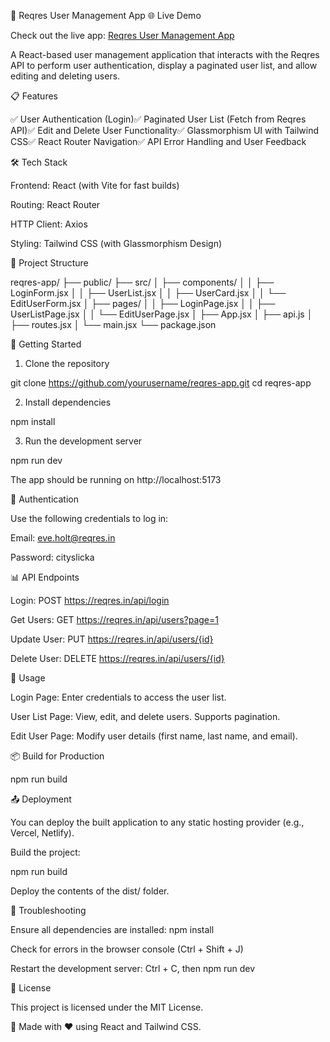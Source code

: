📘 Reqres User Management App
🌐 Live Demo

Check out the live app: [Reqres User Management App](https://reqres-app.onrender.com)

A React-based user management application that interacts with the Reqres API to perform user authentication, display a paginated user list, and allow editing and deleting users.

📋 Features

✅ User Authentication (Login)✅ Paginated User List (Fetch from Reqres API)✅ Edit and Delete User Functionality✅ Glassmorphism UI with Tailwind CSS✅ React Router Navigation✅ API Error Handling and User Feedback

🛠️ Tech Stack

Frontend: React (with Vite for fast builds)

Routing: React Router

HTTP Client: Axios

Styling: Tailwind CSS (with Glassmorphism Design)

📂 Project Structure

reqres-app/
├── public/
├── src/
│   ├── components/
│   │    ├── LoginForm.jsx
│   │    ├── UserList.jsx
│   │    ├── UserCard.jsx
│   │    └── EditUserForm.jsx
│   ├── pages/
│   │    ├── LoginPage.jsx
│   │    ├── UserListPage.jsx
│   │    └── EditUserPage.jsx
│   ├── App.jsx
│   ├── api.js
│   ├── routes.jsx
│   └── main.jsx
└── package.json

🚀 Getting Started

1. Clone the repository

git clone https://github.com/yourusername/reqres-app.git
cd reqres-app

2. Install dependencies

npm install

3. Run the development server

npm run dev

The app should be running on http://localhost:5173

🔐 Authentication

Use the following credentials to log in:

Email: eve.holt@reqres.in

Password: cityslicka

📊 API Endpoints

Login: POST https://reqres.in/api/login

Get Users: GET https://reqres.in/api/users?page=1

Update User: PUT https://reqres.in/api/users/{id}

Delete User: DELETE https://reqres.in/api/users/{id}

📖 Usage

Login Page: Enter credentials to access the user list.

User List Page: View, edit, and delete users. Supports pagination.

Edit User Page: Modify user details (first name, last name, and email).

📦 Build for Production

npm run build

📤 Deployment

You can deploy the built application to any static hosting provider (e.g., Vercel, Netlify).

Build the project:

npm run build

Deploy the contents of the dist/ folder.

🐞 Troubleshooting

Ensure all dependencies are installed: npm install

Check for errors in the browser console (Ctrl + Shift + J)

Restart the development server: Ctrl + C, then npm run dev

📃 License

This project is licensed under the MIT License.

💙 Made with ❤️ using React and Tailwind CSS.

